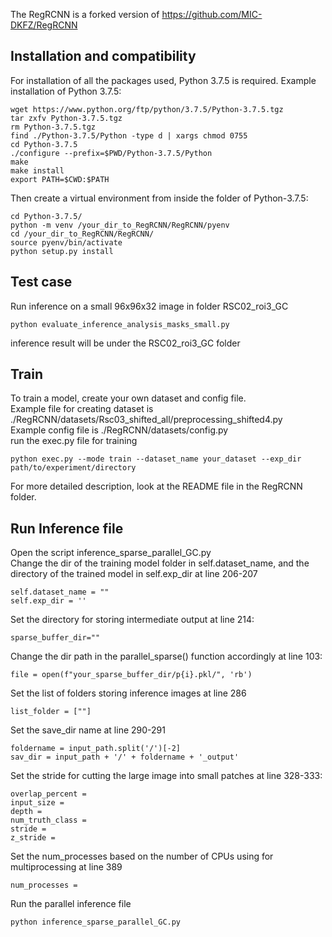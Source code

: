 The RegRCNN is a forked version of https://github.com/MIC-DKFZ/RegRCNN
## Installation and compatibility
For installation of all the packages used, Python 3.7.5 is required.  Example installation of Python 3.7.5:
```
wget https://www.python.org/ftp/python/3.7.5/Python-3.7.5.tgz
tar zxfv Python-3.7.5.tgz
rm Python-3.7.5.tgz
find ./Python-3.7.5/Python -type d | xargs chmod 0755
cd Python-3.7.5
./configure --prefix=$PWD/Python-3.7.5/Python
make
make install
export PATH=$CWD:$PATH
```
Then create a virtual environment from inside the folder of Python-3.7.5:
```
cd Python-3.7.5/
python -m venv /your_dir_to_RegRCNN/RegRCNN/pyenv
cd /your_dir_to_RegRCNN/RegRCNN/
source pyenv/bin/activate
python setup.py install
```
## Test case
Run inference on a small 96x96x32 image in folder RSC02_roi3_GC
```
python evaluate_inference_analysis_masks_small.py
```
inference result will be under the RSC02_roi3_GC folder

## Train
To train a model, create your own dataset and config file.  
Example file for creating dataset is ./RegRCNN/datasets/Rsc03_shifted_all/preprocessing_shifted4.py  
Example config file is ./RegRCNN/datasets/config.py  
run the exec.py file for training
```
python exec.py --mode train --dataset_name your_dataset --exp_dir path/to/experiment/directory
```
For more detailed description, look at the README file in the RegRCNN folder.

## Run Inference file
Open the script inference_sparse_parallel_GC.py  
Change the dir of the training model folder in self.dataset_name, and the directory of the trained model in self.exp_dir at line 206-207  
```
self.dataset_name = ""
self.exp_dir = ''
```
Set the directory for storing intermediate output at line 214:
```
sparse_buffer_dir=""
```
Change the dir path in the parallel_sparse() function accordingly at line 103:
```
file = open(f"your_sparse_buffer_dir/p{i}.pkl/", 'rb')
```
Set the list of folders storing inference images at line 286
```
list_folder = [""]
```
Set the save_dir name at line 290-291
```
foldername = input_path.split('/')[-2]
sav_dir = input_path + '/' + foldername + '_output'
```
Set the stride for cutting the large image into small patches at line 328-333:
```
overlap_percent = 
input_size = 
depth = 
num_truth_class = 
stride = 
z_stride = 
```
Set the num_processes based on the number of CPUs using for multiprocessing at line 389
```
num_processes = 
```
Run the parallel inference file
```
python inference_sparse_parallel_GC.py
```